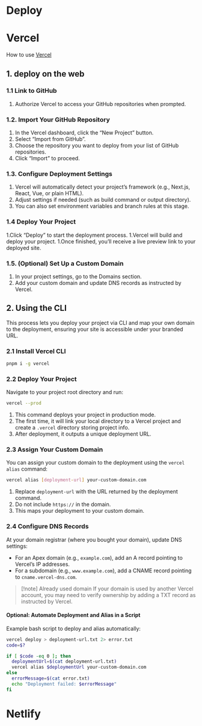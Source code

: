 # Deploy

# Vercel

How to use [Vercel](https://vercel.com)

## 1. deploy on the web

### 1.1 Link to GitHub

1. Authorize Vercel to access your GitHub repositories when prompted.

### 1.2. Import Your GitHub Repository

1. In the Vercel dashboard, click the “New Project” button.
1. Select “Import from GitHub”.
1. Choose the repository you want to deploy from your list of GitHub repositories.
1. Click “Import” to proceed.

### 1.3. Configure Deployment Settings

1. Vercel will automatically detect your project’s framework (e.g., Next.js, React, Vue, or plain HTML).
1. Adjust settings if needed (such as build command or output directory).
1. You can also set environment variables and branch rules at this stage.

### 1.4 Deploy Your Project

1.Click “Deploy” to start the deployment process.
1.Vercel will build and deploy your project.
1.Once finished, you’ll receive a live preview link to your deployed site.

### 1.5. (Optional) Set Up a Custom Domain

1. In your project settings, go to the Domains section.
1. Add your custom domain and update DNS records as instructed by Vercel.

## 2. Using the CLI

This process lets you deploy your project via CLI and map your own domain to the deployment, ensuring your site is accessible under your branded URL.

### 2.1 Install Vercel CLI

```sh
pnpm i -g vercel
```

### 2.2 Deploy Your Project

Navigate to your project root directory and run:
```sh
vercel --prod
```

1. This command deploys your project in production mode.
1. The first time, it will link your local directory to a Vercel project and create a `.vercel` directory storing project info.
1. After deployment, it outputs a unique deployment URL.

### 2.3 Assign Your Custom Domain

You can assign your custom domain to the deployment using the `vercel alias` command:
```sh
vercel alias [deployment-url] your-custom-domain.com
```

1. Replace `deployment-url` with the URL returned by the deployment command.
1. Do not include `https://` in the domain.
1. This maps your deployment to your custom domain.

### 2.4 Configure DNS Records

At your domain registrar (where you bought your domain), update DNS settings:
- For an Apex domain (e.g., `example.com`), add an A record pointing to Vercel’s IP addresses.
- For a subdomain (e.g., `www.example.com`), add a CNAME record pointing to `cname.vercel-dns.com`.

> [!note] Already used domain
> If your domain is used by another Vercel account, you may need to verify ownership by adding a TXT record as instructed by Vercel.

#### Optional: Automate Deployment and Alias in a Script

Example bash script to deploy and alias automatically:
```sh
vercel deploy > deployment-url.txt 2> error.txt
code=$?

if [ $code -eq 0 ]; then
  deploymentUrl=$(cat deployment-url.txt)
  vercel alias $deploymentUrl your-custom-domain.com
else
  errorMessage=$(cat error.txt)
  echo "Deployment failed: $errorMessage"
fi
```

# Netlify
